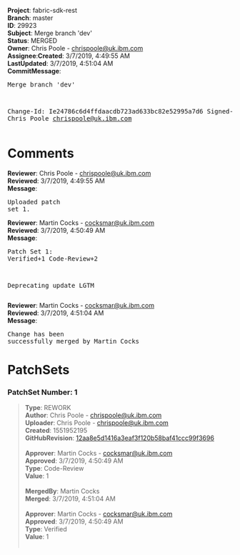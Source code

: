 <strong>Project</strong>: fabric-sdk-rest</br><strong>Branch</strong>: master<br><strong>ID</strong>: 29923<br><strong>Subject</strong>: Merge branch 'dev'<br><strong>Status</strong>: MERGED<br><strong>Owner</strong>: Chris Poole - chrispoole@uk.ibm.com<br><strong>Assignee</strong>:<strong>Created</strong>: 3/7/2019, 4:49:55 AM<br><strong>LastUpdated</strong>: 3/7/2019, 4:51:04 AM<br><strong>CommitMessage</strong>:<br><pre>Merge branch 'dev'

Change-Id: Ie24786c6d4ffdaacdb723ad633bc82e52995a7d6
Signed-off-by: Chris Poole <chrispoole@uk.ibm.com>
</pre><h1>Comments</h1><strong>Reviewer</strong>: Chris Poole - chrispoole@uk.ibm.com<br><strong>Reviewed</strong>: 3/7/2019, 4:49:55 AM<br><strong>Message</strong>: <pre>Uploaded patch set 1.</pre><strong>Reviewer</strong>: Martin Cocks - cocksmar@uk.ibm.com<br><strong>Reviewed</strong>: 3/7/2019, 4:50:49 AM<br><strong>Message</strong>: <pre>Patch Set 1: Verified+1 Code-Review+2

Deprecating update LGTM</pre><strong>Reviewer</strong>: Martin Cocks - cocksmar@uk.ibm.com<br><strong>Reviewed</strong>: 3/7/2019, 4:51:04 AM<br><strong>Message</strong>: <pre>Change has been successfully merged by Martin Cocks</pre><h1>PatchSets</h1><h3>PatchSet Number: 1</h3><blockquote><strong>Type</strong>: REWORK<br><strong>Author</strong>: Chris Poole - chrispoole@uk.ibm.com<br><strong>Uploader</strong>: Chris Poole - chrispoole@uk.ibm.com<br><strong>Created</strong>: 1551952195<br><strong>GitHubRevision</strong>: [12aa8e5d1416a3eaf3f120b58baf41ccc99f3696](https://github.com/hyperledger/fabric-sdk-rest/commit/12aa8e5d1416a3eaf3f120b58baf41ccc99f3696)<br><br><strong>Approver</strong>: Martin Cocks - cocksmar@uk.ibm.com<br><strong>Approved</strong>: 3/7/2019, 4:50:49 AM<br><strong>Type</strong>: Code-Review<br><strong>Value</strong>: 1<br><br><strong>MergedBy</strong>: Martin Cocks<br><strong>Merged</strong>: 3/7/2019, 4:51:04 AM<br><br><strong>Approver</strong>: Martin Cocks - cocksmar@uk.ibm.com<br><strong>Approved</strong>: 3/7/2019, 4:50:49 AM<br><strong>Type</strong>: Verified<br><strong>Value</strong>: 1<br><br></blockquote>